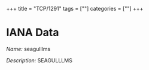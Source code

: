 +++
title = "TCP/1291"
tags = [""]
categories = [""]
+++

# IANA Data

_Name:_ seagulllms

_Description:_ SEAGULLLMS

